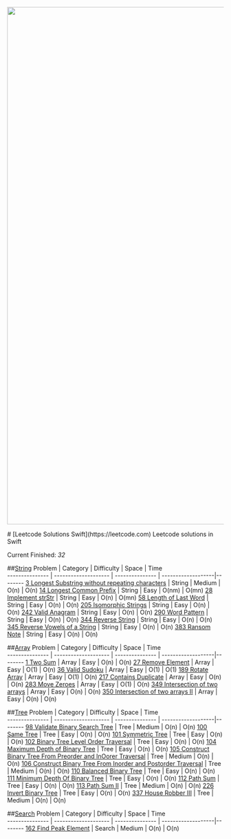 <p align="center">

<img src="https://raw.githubusercontent.com/jindulys/Leetcode_Solutions_Swift/master/Images/Logo.png" alt="LeetcodeSolutions" title="LeetcodeSolutions" width="1200"/>

</p>
# [Leetcode Solutions Swift](https://leetcode.com)
Leetcode solutions in Swift

Current Finished: *32*

##[String](Sources/String)
Problem         |    Category           |    Difficulty   |    Space           | Time        
--------------- |  -------------------- | --------------- | -------------------|--------
[3 Longest Substring without repeating characters]( https://leetcode.com/problems/longest-substring-without-repeating-characters/) |  String |  Medium |  O(n) |  O(n) 
[14 Longest Common Prefix]( https://leetcode.com/problems/longest-common-prefix/) |  String |  Easy |  O(nm) |  O(mn) 
[28 Implement strStr]( https://leetcode.com/problems/implement-strstr/) |  String |  Easy |  O(n) |  O(mn) 
[58 Length of Last Word]( https://leetcode.com/problems/length-of-last-word/) |  String |  Easy |  O(n) |  O(n) 
[205 Isomorphic Strings]( https://leetcode.com/problems/isomorphic-strings/) |  String |  Easy |  O(n) |  O(n) 
[242 Valid Anagram]( https://leetcode.com/problems/valid-anagram/) |  String |  Easy |  O(n) |  O(n) 
[290 Word Pattern]( https://leetcode.com/problems/word-pattern/) |  String |  Easy |  O(n) |  O(n)
[344 Reverse String]( https://leetcode.com/problems/reverse-string/) |  String |  Easy |  O(n) |  O(n)
[345 Reverse Vowels of a String]( https://leetcode.com/problems/reverse-vowels-of-a-string/) |  String |  Easy |  O(n) |  O(n) 
[383 Ransom Note]( https://leetcode.com/problems/ransom-note/) |  String |  Easy |  O(n) |  O(n) 

##[Array](Sources/Array)
Problem         |    Category           |    Difficulty   |    Space           | Time        
--------------- |  -------------------- | --------------- | -------------------|--------
[1 Two Sum]( https://leetcode.com/problems/two-sum/) |  Array |  Easy |  O(n) |  O(n)
[27 Remove Element]( https://leetcode.com/problems/remove-element/) |  Array |  Easy |  O(1) |  O(n)
[36 Valid Sudoku]( https://leetcode.com/problems/valid-sudoku/) |  Array |  Easy |  O(1) |  O(1)
[189 Rotate Array]( https://leetcode.com/problems/rotate-array/) |  Array |  Easy |  O(1) |  O(n)
[217 Contains Duplicate]( https://leetcode.com/problems/contains-duplicate/) |  Array |  Easy |  O(n) |  O(n) 
[283 Move Zeroes]( https://leetcode.com/problems/move-zeroes/) |  Array |  Easy |  O(1) |  O(n)
[349 Intersection of two arrays]( https://leetcode.com/problems/intersection-of-two-arrays/) |  Array |  Easy |  O(n) |  O(n) 
[350 Intersection of two arrays II]( https://leetcode.com/problems/intersection-of-two-arrays-ii/) |  Array |  Easy |  O(n) |  O(n)

##[Tree](Sources/Tree)
Problem         |    Category           |    Difficulty   |    Space           | Time        
--------------- |  -------------------- | --------------- | -------------------|--------
[98 Validate Binary Search Tree]( https://leetcode.com/problems/validate-binary-search-tree/) |  Tree |  Medium |  O(n) |  O(n)
[100 Same Tree](https://leetcode.com/problems/same-tree/) | Tree | Easy | O(n) | O(n)
[101 Symmetric Tree]( https://leetcode.com/problems/symmetric-tree/) |  Tree |  Easy |  O(n) |  O(n)
[102 Binary Tree Level Order Traversal](https://leetcode.com/problems/binary-tree-level-order-traversal/) | Tree | Easy | O(n) | O(n)
[104 Maximum Depth of Binary Tree](https://leetcode.com/problems/maximum-depth-of-binary-tree/) | Tree | Easy | O(n) | O(n)
[105 Construct Binary Tree From Preorder and InOorer Traversal]( https://leetcode.com/problems/construct-binary-tree-from-preorder-and-inorder-traversal/) |  Tree |  Medium |  O(n) |  O(n)
[106 Construct Binary Tree From Inorder and Postorder Traversal]( https://leetcode.com/problems/construct-binary-tree-from-inorder-and-postorder-traversal/) |  Tree |  Medium |  O(n) |  O(n)
[110 Balanced Binary Tree]( https://leetcode.com/problems/balanced-binary-tree/) |  Tree |  Easy |  O(n) |  O(n)
[111 Minimum Depth Of Binary Tree](https://leetcode.com/submissions/detail/69271743/) | Tree | Easy |  O(n) | O(n)
[112 Path Sum]( https://leetcode.com/problems/path-sum/) |  Tree |  Easy |  O(n) |  O(n)
[113 Path Sum II]( https://leetcode.com/problems/path-sum-ii/) |  Tree |  Medium |  O(n) |  O(n)
[226 Invert Binary Tree](https://leetcode.com/problems/invert-binary-tree/) | Tree | Easy | O(n) | O(n)
[337 House Robber III](https://leetcode.com/problems/house-robber-iii/) | Tree | Medium | O(n) | O(n)

##[Search](Sources/Search)
Problem         |    Category           |    Difficulty   |    Space           | Time        
--------------- |  -------------------- | --------------- | -------------------|--------
[162 Find Peak Element]( https://leetcode.com/problems/find-peak-element/) |  Search |  Medium |  O(n) |  O(n)
